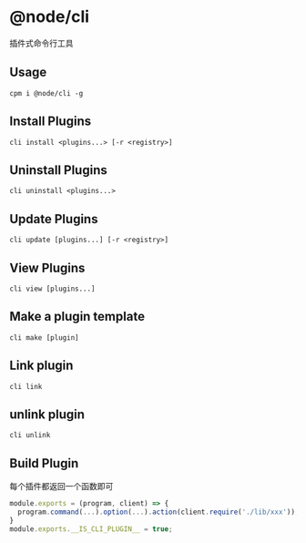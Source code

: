 # @node/cli

插件式命令行工具

## Usage

```shell
cpm i @node/cli -g
```

## Install Plugins

```shell
cli install <plugins...> [-r <registry>]
```

## Uninstall Plugins

```shell
cli uninstall <plugins...>
```

## Update Plugins

```shell
cli update [plugins...] [-r <registry>]
```

## View Plugins


```shell
cli view [plugins...]
```

## Make a plugin template

```shell
cli make [plugin]
```

## Link plugin

```shell
cli link
```

## unlink plugin

```shell
cli unlink
```

## Build Plugin

每个插件都返回一个函数即可

```javascript
module.exports = (program, client) => {
  program.command(...).option(...).action(client.require('./lib/xxx'));
}
module.exports.__IS_CLI_PLUGIN__ = true;
```